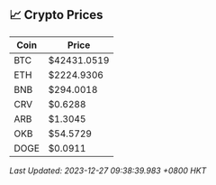 ## 📈 Crypto Prices

| Coin | Price |
| ---- | ----- |
| BTC | $42431.0519 |
| ETH | $2224.9306 |
| BNB | $294.0018 |
| CRV | $0.6288 |
| ARB | $1.3045 |
| OKB | $54.5729 |
| DOGE | $0.0911 |

_Last Updated: 2023-12-27 09:38:39.983 +0800 HKT_